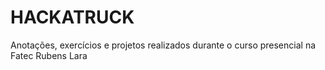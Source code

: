 # HACKATRUCK
Anotações, exercícios e projetos realizados durante o curso presencial na Fatec Rubens Lara
